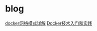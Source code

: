 blog
====
[docker网络模式详解](https://github.com/wplatform/blog/blob/master/posts/Docker%E6%8A%80%E6%9C%AF%E5%85%A5%E9%97%A8%E5%92%8C%E5%AE%9E%E8%B7%B5.md) 
[Docker技术入门和实践](https://github.com/wplatform/blog/blob/master/posts/Docker%E7%BD%91%E7%BB%9C%E6%A8%A1%E5%BC%8F%E8%AF%A6%E8%A7%A3.md) 
